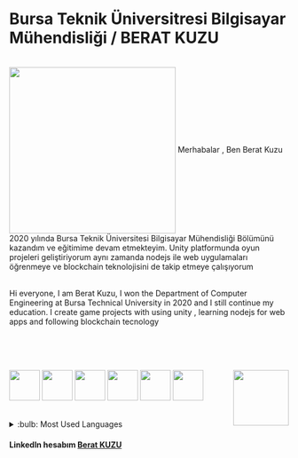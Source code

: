 # Bursa Teknik Üniversitresi Bilgisayar Mühendisliği / BERAT KUZU

</br>

<img src="https://tenor.com/view/programming-gif-24916992.gif" width="300" align="center">
Merhabalar , Ben Berat Kuzu 2020 yılında Bursa Teknik Üniversitesi Bilgisayar Mühendisliği Bölümünü kazandım ve eğitimime devam etmekteyim.
Unity platformunda oyun projeleri geliştiriyorum aynı zamanda nodejs ile web uygulamaları öğrenmeye ve blockchain teknolojisini de takip etmeye çalışıyorum
 

</br>
</br>

Hi everyone, I am Berat Kuzu, I won the Department of Computer Engineering at Bursa Technical University in 2020 and I still continue my education.
I create game projects with using unity , learning nodejs for web apps and  following blockchain tecnology

</br>
</br>
</br>

<p><img src="https://cdn-icons-png.flaticon.com/512/6132/6132221.png" width="55"> <img src="https://cdn-icons-png.flaticon.com/512/5968/5968292.png" width="55"> 
<img src="https://github.com/BeratKuzu55/BeratKuzu55/assets/75533278/a9613144-9cb3-48f7-bdc0-5a3aad880590" width="55">
 <img src="https://github.com/BeratKuzu55/BeratKuzu55/assets/75533278/0a6e1ba4-fe15-44f1-b533-4918b7b3503d" width="55">
  <img src="https://github.com/BeratKuzu55/BeratKuzu55/assets/75533278/05384d3d-b66f-499b-aaad-8e230aa3074a" width="55">
 <img src="https://github.com/BeratKuzu55/BeratKuzu55/assets/75533278/a396bed2-b63b-4b9e-8816-15e7ce70569f" width="55">
 <img src="https://user-images.githubusercontent.com/75533278/201489848-d5469a9c-2ece-4775-a916-e6780fdee36f.gif" width="100" align="right" border-radius="10px">  </p>

</br> 

<details>
  <summary>:bulb: Most Used Languages</summary>
  <img src="https://github-readme-stats.vercel.app/api/top-langs/?username=BeratKuzu55&layout=compact" >
  </details>


#### LinkedIn hesabım  [Berat KUZU]
[Berat KUZU]:https://www.linkedin.com/in/berat-kuzu-a57a71197/
